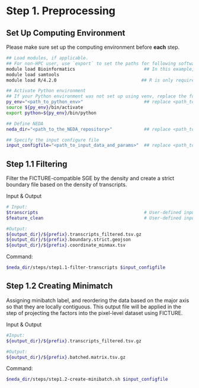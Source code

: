 # Step 1. Preprocessing

## Set Up Computing Environment

Please make sure set up the computing environment before **each** step. 

```bash
## Load modules, if applicable.
## For non-HPC user, use `export` to set the paths for following softwares, e.g., `export samtools=<path_to_samtools>`.
module load Bioinformatics                          ## In this example, samtools is part of the Bioinformatics module system, requiring the Bioinformatics module to be loaded before accessing the specific program.
module load samtools
module load R/4.2.0                                ## R is only required for Seurat+FICTURE analysis.

## Activate Python environment
## If your Python environment was not set up using venv, replace the following lines with the appropriate commands to activate the environment.
py_env="<path_to_python_env>"                       ## replace <path_to_python_env> with the path to the python environment
source ${py_env}/bin/activate
export python=${py_env}/bin/python

## Define NEDA
neda_dir="<path_to_the_NEDA_repository>"            ## replace <path_to_the_NEDA_repository> with the path to the NovaScope-exemplary-downstream-analysis repository

## Specify the input configure file
input_configfile="<path_to_input_data_and_params>"  ## replace <path_to_input_data_and_params> with the path to the config_job file, e.g., ${neda_dir}/config_job/input_config_lda.txt
```

## Step 1.1 Filtering
Filter the FICTURE-compatible SGE by the density and create a strict boundary file based on the density of transcripts.

Input & Output
```bash
# Input: 
$transcripts                                        # User-defined input FICTURE-compatible SGE file
$feature_clean                                      # User-defined input filtered feature file

#Output: 
${output_dir}/${prefix}.transcripts_filtered.tsv.gz
${output_dir}/${prefix}.boundary.strict.geojson
${output_dir}/${prefix}.coordinate_minmax.tsv
```

Command:
```bash
$neda_dir/steps/step1.1-filter-transcripts $input_configfile
```

## Step 1.2 Creating Minimatch
Assigning minibatch label, and reordering the data based on the major axis so that they are locally contiguous. This output file will be applied in the step of projecting the factors into the pixel-level dataset using FICTURE.

Input & Output
```bash
#Input: 
${output_dir}/${prefix}.transcripts_filtered.tsv.gz

#Output: 
${output_dir}/${prefix}.batched.matrix.tsv.gz
```

Command:
```bash
$neda_dir/steps/step1.2-create-minibatch.sh $input_configfile
```

